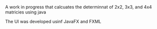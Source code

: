 A work in progress that calcuates the determinnat of 2x2, 3x3, and 4x4 matricies using java

The UI was developed usinf JavaFX and FXML
